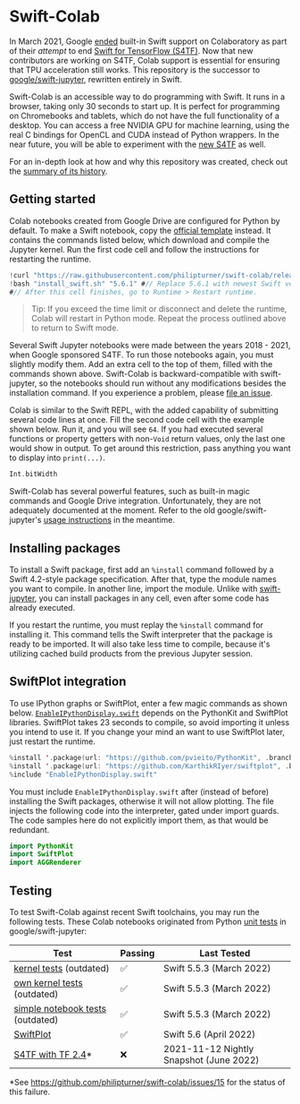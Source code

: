 # Swift-Colab

In March 2021, Google [ended](./Documentation/ColabSupportHistory.md) built-in Swift support on Colaboratory as part of their *attempt* to end [Swift for TensorFlow (S4TF)](https://github.com/tensorflow/swift). Now that new contributors are working on S4TF, Colab support is essential for ensuring that TPU acceleration still works. This repository is the successor to [google/swift-jupyter](https://github.com/google/swift-jupyter), rewritten entirely in Swift.

Swift-Colab is an accessible way to do programming with Swift. It runs in a browser, taking only 30 seconds to start up. It is perfect for programming on Chromebooks and tablets, which do not have the full functionality of a desktop. You can access a free NVIDIA GPU for machine learning, using the real C bindings for OpenCL and CUDA instead of Python wrappers. In the near future, you will be able to experiment with the [new S4TF](https://github.com/s4tf/s4tf) as well.

For an in-depth look at how and why this repository was created, check out the [summary of its history](./Documentation/ColabSupportHistory.md).

## Getting started

Colab notebooks created from Google Drive are configured for Python by default. To make a Swift notebook, copy the [official template](https://colab.research.google.com/drive/1EACIWrk9IWloUckRm3wu973bKUBXQDKR?usp=sharing) instead. It contains the commands listed below, which download and compile the Jupyter kernel. Run the first code cell and follow the instructions for restarting the runtime.

```swift
!curl "https://raw.githubusercontent.com/philipturner/swift-colab/release/latest/install_swift.sh" --output "install_swift.sh"
!bash "install_swift.sh" "5.6.1" #// Replace 5.6.1 with newest Swift version.
#// After this cell finishes, go to Runtime > Restart runtime.
```

> Tip: If you exceed the time limit or disconnect and delete the runtime, Colab will restart in Python mode. Repeat the process outlined above to return to Swift mode.

Several Swift Jupyter notebooks were made between the years 2018 - 2021, when Google sponsored S4TF. To run those notebooks again, you must slightly modify them. Add an extra cell to the top of them, filled with the commands shown above. Swift-Colab is backward-compatible with swift-jupyter, so the notebooks should run without any modifications besides the installation command. If you experience a problem, please [file an issue](https://github.com/philipturner/swift-colab/issues).

Colab is similar to the Swift REPL, with the added capability of submitting several code lines at once. Fill the second code cell with the example shown below. Run it, and you will see `64`. If you had executed several functions or property getters with non-`Void` return values, only the last one would show in output. To get around this restriction, pass anything you want to display into `print(...)`.

```swift
Int.bitWidth
```

Swift-Colab has several powerful features, such as built-in magic commands and Google Drive integration. Unfortunately, they are not adequately documented at the moment. Refer to the old google/swift-jupyter's [usage instructions](https://github.com/google/swift-jupyter#usage-instructions) in the meantime.

## Installing packages

To install a Swift package, first add an `%install` command followed by a Swift 4.2-style package specification. After that, type the module names you want to compile. In another line, import the module. Unlike with [swift-jupyter](https://github.com/google.swift-jupyter), you can install packages in any cell, even after some code has already executed. 

If you restart the runtime, you must replay the `%install` command for installing it. This command tells the Swift interpreter that the package is ready to be imported. It will also take less time to compile, because it's utilizing cached build products from the previous Jupyter session.

<!--
## Swift for TensorFlow integration

For in the future, when S4TF works in Colab. Either I fix the build system, or I hard-code some way to install the X10 binary.
-->

## SwiftPlot integration

To use IPython graphs or SwiftPlot, enter a few magic commands as shown below. [`EnableIPythonDisplay.swift`](https://github.com/philipturner/swift-colab/blob/main/Sources/include/EnableIPythonDisplay.swift) depends on the PythonKit and SwiftPlot libraries. SwiftPlot takes 23 seconds to compile, so avoid importing it unless you intend to use it. If you change your mind an want to use SwiftPlot later, just restart the runtime.

```swift
%install '.package(url: "https://github.com/pvieito/PythonKit", .branch("master"))' PythonKit
%install '.package(url: "https://github.com/KarthikRIyer/swiftplot", .branch("master"))' SwiftPlot AGGRenderer
%include "EnableIPythonDisplay.swift"
```

You must include `EnableIPythonDisplay.swift` after (instead of before) installing the Swift packages, otherwise it will not allow plotting. The file injects the following code into the interpreter, gated under import guards. The code samples here do not explicitly import them, as that would be redundant.

```swift
import PythonKit
import SwiftPlot
import AGGRenderer
```

## Testing

To test Swift-Colab against recent Swift toolchains, you may run the following tests. These Colab notebooks originated from Python [unit tests](https://github.com/google/swift-jupyter/tree/main/test/tests) in google/swift-jupyter:

<!-- Emoji shortcuts for reference: ✅ ❌ -->

| Test | Passing | Last Tested |
| ---- | --------------- | ----------- |
| [kernel tests](https://colab.research.google.com/drive/1vooU1XVHSpolOSmVUKM4Wj6opEJBt7zs?usp=sharing) (outdated) | ✅ | Swift 5.5.3 (March 2022) |
| [own kernel tests](https://colab.research.google.com/drive/1nHitEZm9QZNheM-ALajARyRZY2xpZr00?usp=sharing) (outdated) | ✅ | Swift 5.5.3 (March 2022) |
| [simple notebook tests](https://colab.research.google.com/drive/18316eFVMw-NIlA9OandB7djvp0J4jI0-?usp=sharing) (outdated) | ✅ | Swift 5.5.3 (March 2022) |
| [SwiftPlot](https://colab.research.google.com/drive/1Rxs7OfuKIJ_hAm2gUQT2gWSuIcyaeZfz?usp=sharing) | ✅ | Swift 5.6 (April 2022) |
| [S4TF with TF 2.4](https://colab.research.google.com/drive/1v3ZhraaHdAS2TGj03hE0cK-KRFzsqxO1?usp=sharing)* | ❌ | 2021-11-12 Nightly Snapshot (June 2022) |

\*See https://github.com/philipturner/swift-colab/issues/15 for the status of this failure.
